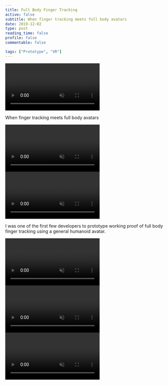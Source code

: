 ```yaml
---
title: Full Body Finger Tracking
active: false
subtitle: When finger tracking meets full body avatars
date: 2019-12-02
type: post
reading_time: false
profile: false
commentable: false

tags: ["Prototype", "VR"]
---
```

<div class="video_thing">
    <video muted autoplay="" name="media" loop=""><source src="https://thumbs.gfycat.com/DeficientAliveEland-mobile.mp4" type="video/mp4"></video>
</div>

When finger tracking meets full body avatars

<!--more-->

<div class="video_thing">
    <video muted autoplay="" name="media" loop=""><source src="https://thumbs.gfycat.com/ParallelFrighteningDwarfrabbit-mobile.mp4" type="video/mp4"></video>
</div>

<div class="video_thing">
    <video muted autoplay="" name="media" loop=""><source src="https://thumbs.gfycat.com/SpanishYoungFinnishspitz-mobile.mp4" type="video/mp4"></video>
</div>

I was one of the first few developers to prototype working proof of full body finger tracking using a general humanoid avatar.
 
<div class="video_thing">
    <video muted autoplay="" name="media" loop=""><source src="https://thumbs.gfycat.com/UnnaturalWeeAzurewingedmagpie-mobile.mp4" type="video/mp4"></video>
</div>

<div class="video_thing">
    <video muted autoplay="" name="media" loop=""><source src="https://thumbs.gfycat.com/MadeupYellowBluebreastedkookaburra-mobile.mp4" type="video/mp4"></video>
</div>

<div class="video_thing">
    <video muted autoplay="" name="media" loop=""><source src="https://thumbs.gfycat.com/SlowUntimelyHyrax-mobile.mp4" type="video/mp4"></video>
</div>